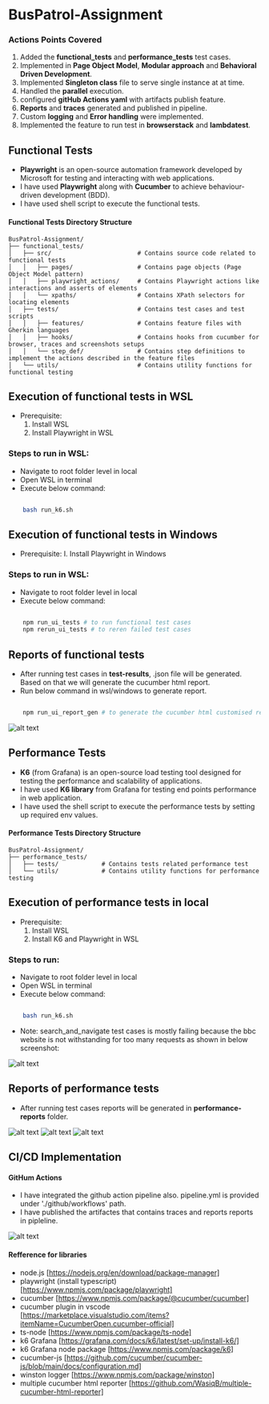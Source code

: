 # BusPatrol-Assignment

### Actions Points Covered
1. Added the **functional_tests** and **performance_tests** test cases.
2. Implemented in **Page Object Model**, **Modular approach** and **Behavioral Driven Development**.
3. Implemented **Singleton class** file to serve single instance at at time.
4. Handled the **parallel** execution.
5. configured **gitHub Actions yaml** with artifacts publish feature.
6. **Reports** and **traces** generated and published in pipeline.
7. Custom **logging** and **Error handling** were implemented.
8. Implemented the feature to run test in **browserstack** and **lambdatest**.

## Functional Tests

- **Playwright** is an open-source automation framework developed by Microsoft for testing and interacting with web applications.
- I have used **Playwright** along with **Cucumber** to achieve behaviour-driven development (BDD).
- I have used shell script to execute the functional tests.

#### Functional Tests Directory Structure 

```
BusPatrol-Assignment/
├── functional_tests/
│   ├── src/                        # Contains source code related to functional tests
│   │   ├── pages/                  # Contains page objects (Page Object Model pattern)
│   │   ├── playwright_actions/     # Contains Playwright actions like interactions and asserts of elements
│   │   └── xpaths/                 # Contains XPath selectors for locating elements
│   ├── tests/                      # Contains test cases and test scripts
│   │   ├── features/               # Contains feature files with Gherkin languages
│   │   ├── hooks/                  # Contains hooks from cucumber for browser, traces and screenshots setups
│   │   └── step_def/               # Contains step definitions to implement the actions described in the feature files
│   └── utils/                      # Contains utility functions for functional testing
```

## Execution of functional tests in WSL

- Prerequisite: 
    1. Install WSL
    2. Install Playwright in WSL

### Steps to run in WSL:
- Navigate to root folder level in local
- Open WSL in terminal
- Execute below command: 
```bash

    bash run_k6.sh

```

## Execution of functional tests in Windows

- Prerequisite: 
    I. Install Playwright in Windows

### Steps to run in WSL:
- Navigate to root folder level in local
- Execute below command: 
```bash

    npm run_ui_tests # to run functional test cases
    npm rerun_ui_tests # to reren failed test cases

```

## Reports of functional tests

- After running test cases in **test-results**, .json file will be generated. Based on that we will generate the cucumber html report.
- Run below command in wsl/windows to generate report.

```bash

    npm run_ui_report_gen # to generate the cucumber html customised reports

```
![alt text](/readme-images/fun_test_report.png)

## Performance Tests

- **K6** (from Grafana) is an open-source load testing tool designed for testing the performance and scalability of applications.
- I have used **K6 library** from Grafana for testing end points performance in web application.
- I have used the shell script to execute the performance tests by setting up required env values.

#### Performance Tests Directory Structure 
```
BusPatrol-Assignment/
├── performance_tests/
│   ├── tests/            # Contains tests related performance test
│   └── utils/            # Contains utility functions for performance testing
```

## Execution of performance tests in local

- Prerequisite: 
    1. Install WSL
    2. Install K6 and Playwright in WSL

### Steps to run:
- Navigate to root folder level in local
- Open WSL in terminal
- Execute below command: 
```bash

    bash run_k6.sh

```
- Note: search_and_navigate test cases is mostly failing because the bbc website is not withstanding for too many requests as shown in below screenshot:

![alt text](./readme-images/image.png)

## Reports of performance tests

- After running test cases reports will be generated in **performance-reports** folder.

![alt text](./readme-images/per_test_report1.png)
![alt text](./readme-images/per_test_report2.png)
![alt text](./readme-images/per_test_report3.png)

## CI/CD Implementation

#### GitHum Actions

- I have integrated the github action pipeline also. pipeline.yml is provided under './github/workflows' path. 
- I have published the artifactes that contains traces and reports reports in pipleline.

![alt text](./readme-images/pipeline.png)



#### Refference for libraries 

- node.js [https://nodejs.org/en/download/package-manager]
- playwright (install typescript) [https://www.npmjs.com/package/playwright]
- cucumber [https://www.npmjs.com/package/@cucumber/cucumber]
- cucumber plugin in vscode [https://marketplace.visualstudio.com/items?itemName=CucumberOpen.cucumber-official]
- ts-node [https://www.npmjs.com/package/ts-node]
- k6 Grafana [https://grafana.com/docs/k6/latest/set-up/install-k6/]
- k6 Grafana node package [https://www.npmjs.com/package/k6]
- cucumber-js [https://github.com/cucumber/cucumber-js/blob/main/docs/configuration.md]
- winston logger [https://www.npmjs.com/package/winston]
- multiple cucumber html reporter [https://github.com/WasiqB/multiple-cucumber-html-reporter]